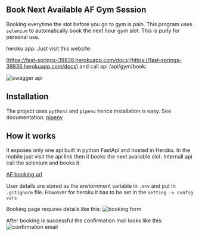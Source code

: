 ## Book Next Available AF Gym Session
Booking everytime the slot before you go to gym is pain. This program uses `selenium` to automatically book the next hour gym slot. This is purly for personal use.

heroku app: Just visit this website:

[https://fast-springs-39836.herokuapp.com/docs](https://fast-springs-39836.herokuapp.com/docs) and call api /api/gym/book:

![swagger api](/home/sachin/Downloads/gym_book_swagger.png)

## Installation
The project uses `python3` and `pipenv` hence installation is easy. See documentation: [pipenv](https://pipenv.pypa.io/en/latest/)

## How it works
It exposes only one api built in python FastApi and hosted in Heroku. 
In the mobile just visit the api link then it books the next avaliable slot. Internall api call the selenium and books it.

[AF booking url]('https://www.picktime.com/AFBL')

User details are stored as the enviornment variable in `.env` and put in `.gitignore` file. However for heroku it has to be set in the `setting -> config vars`

Booking page requires details like this:
![booking form]('../../../Downloads/booking_form.png')

After booking is successful the confirmation mail looks like this:
![confirmation email]('../../../Downloads/confirmation_email.png')







